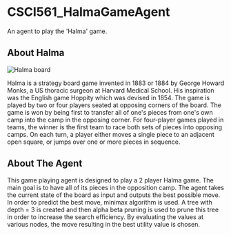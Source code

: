 # CSCI561_HalmaGameAgent

An agent to play the 'Halma' game. 

## About Halma

![Halma board](https://i.brainking.com/rules/halma/01.gif)

Halma is a strategy board game invented in 1883 or 1884 by George Howard Monks, a US thoracic surgeon at Harvard Medical School. His inspiration was the English game Hoppity which was devised in 1854.
The game is played by two or four players seated at opposing corners of the board. The game is won by being first to transfer all of one's pieces from one's own camp into the camp in the opposing corner. For four-player games played in teams, the winner is the first team to race both sets of pieces into opposing camps. On each turn, a player either moves a single piece to an adjacent open square, or jumps over one or more pieces in sequence.

## About The Agent

This game playing agent is designed to play a 2 player Halma game. The main goal is to have all of its pieces in the opposition camp.
The agent takes the current state of the board as input and outputs the best possible move.
In order to predict the best move, minimax algorithm is used. A tree with depth = 3 is created and then alpha beta pruning is used to prune this tree in order to increase the search efficiency. 
By evaluating the values at various nodes, the move resulting in the best utility value is chosen. 



